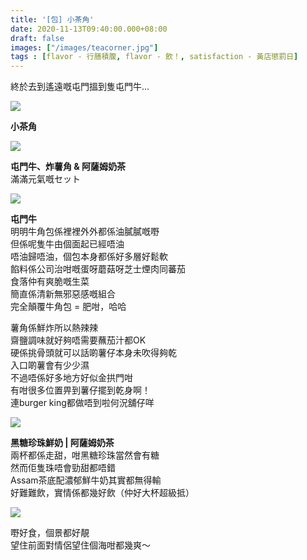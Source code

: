 ```yaml
---
title: '[包] 小茶角'
date: 2020-11-13T09:40:00.000+08:00
draft: false
images: ["/images/teacorner.jpg"]
tags : [flavor - 行膳積腹, flavor - 飲！, satisfaction - 黃店懲罰日]
---
```


終於去到遙遠嘅屯門搵到隻屯門牛...

![](/images/teacorner1.jpg)

**小茶角**  

![](/images/teacorner.jpg)

**屯門牛、炸薯角 & 阿薩姆奶茶**  
滿滿元氣嘅セット  

![](/images/teacorner2.jpg)

**屯門牛**  
明明牛角包係裡裡外外都係油膩膩嘅嘢  
但係呢隻牛由個面起已經唔油  
唔油歸唔油，個包本身都係好多層好鬆軟  
餡料係公司治咁嘅蛋呀蘑菇呀芝士煙肉同蕃茄  
食落仲有爽脆嘅生菜  
簡直係清新無邪惡感嘅組合  
完全顛覆牛角包 = 肥咁，哈哈  
  
薯角係鮮炸所以熱辣辣    
齋鹽調味就好夠唔需要蘸茄汁都OK  
硬係挑骨頭就可以話啲薯仔本身未吹得夠乾  
入口啲薯會有少少濕  
不過唔係好多地方好似金拱門咁  
有咁很多位置畀到薯仔擺到乾身啊！  
連burger king都做唔到啦何況舖仔咩

![](/images/teacorner3.jpg)

**黑糖珍珠鮮奶 | 阿薩姆奶茶**  
兩杯都係走甜，咁黑糖珍珠當然會有糖  
然而佢隻珠唔會勁甜都唔錯  
Assam茶底配濃郁鮮牛奶其實都無得輸  
好難難飲，實情係都幾好飲（仲好大杯超級抵）  

![](/images/teacorner4.jpg)

嘢好食，個景都好靚  
望住前面對情侶望住個海咁都幾爽～
